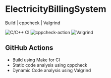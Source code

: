 # ElectricityBillingSystem

Build | cppcheck | Valgrind

![C/C++ CI](https://github.com/stepin654321/MiniProject_Template/workflows/C/C++%20CI/badge.svg) ![cppcheck-action](https://github.com/stepin104345/ElectricityBillingSystem/workflows/cppcheck-action/badge.svg) ![Valgrind](https://github.com/stepin654321/MiniProject_Template/workflows/Valgrind/badge.svg)

## GitHub Actions
* Build using Make for CI
* Static code analysis using cppcheck
* Dynamic Code analysis using Valgrind


